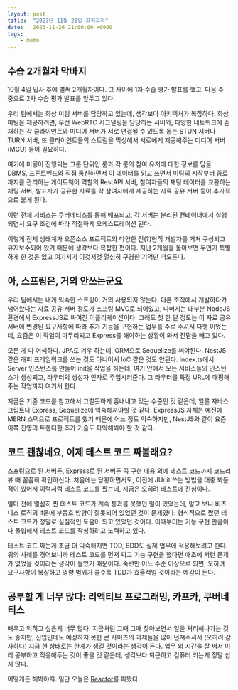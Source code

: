 ```yaml
---
layout: post
title:  "2023년 11월 26일 끄적끄적"
date:   2023-11-26 21:00:00 +0900
tags:
    - memo
---
```


## 수습 2개월차 막바지

10월 4일 입사 후에 벌써 2개월차이다. 그 사이에 1차 수습 평가 발표를 했고, 다음 주 중으로 2차 수습 
평가 발표를 앞두고 있다.

우리 팀에서는 화상 미팅 서버를 담당하고 있는데, 생각보다 아키텍처가 복잡하다. 화상 미팅을 제공하려면,
우선 WebRTC 시그널링을 담당하는 서버와, 다양한 네트워크에 존재하는 각 클라이언트와 미디어 서버가 
서로 연결될 수 있도록 돕는 STUN 서버나 TURN 서버, 또 클라이언트들의 스트림을 믹싱해서 서로에게
제공해주는 미디어 서버(MCU) 등이 필요하다.

여기에 미팅이 진행되는 그룹 단위인 룸과 각 룸의 참여 유저에 대한 정보를 담을 DBMS, 프론트엔드와 직접 
통신하면서 이 데이터를 읽고 쓰면서 미팅의 시작부터 종료까지를 관리하는 게이트웨어 역할의 RestAPI 서버, 
참여자들의 채팅 데이터를 교환하는 채팅 서버, 발표자가 공유한 자료를 각 참여자에게 제공하는 자료 공유 
서버 등이 추가적으로 붙게 된다.

이런 전체 서비스는 쿠버네티스를 통해 배포되고, 각 서버는 분리된 컨테이너에서 실행되면서 요구 조건에 따라 적절하게 
오케스트레이션 된다.

이렇게 전체 생태계가 오픈소스 프로젝트와 다양한 전(?)현직 개발자를 거쳐 구성되고 유지보수되어 왔기 때문에 
생각보다 복잡한 편이다. 지난 2개월을 돌아보면 무언가 특별하게 한 것은 없고 여기저기 이것저것 열심히 구경한 
기억만 떠오른다.

## 아, 스프링은, 거의 안쓰는군요

우리 팀에서는 내게 익숙한 스프링이 거의 사용되지 않는다. 다른 조직에서 개발하다가 넘어왔다는 자료 공유 서버 
정도가 스프링 MVC로 되어있고, 나머지는 대부분 NodeJS 환경에서 ExpressJS로 짜여진 어플리케이션이다. 그래도 
첫 한 달 정도는 이 자료 공유 서버에 변경된 요구사항에 따라 추가 기능을 구현하는 업무를 주로 주셔서 다행 
이었는데, 요즘은 이 작업이 마무리되고 Express를 해야하는 상황이 와서 진땀을 빼고 있다.

모든 게 다 어색하다. JPA도 겨우 하는데, ORM으로 Sequelize를 써야된다. NestJS 같은 래퍼 프레임워크를 
쓰는 것도 아니어서 IoC 같은 것도 안된다. index.ts에서 Server 인스턴스를 만들어 init을 작업을 하는데, 
여기 안에서 모든 서비스들의 인스턴스가 생성되고, 라우터의 생성자 인자로 주입시켜준다. 그 라우터를 특정 URL에 매핑해주는 작업까지 여기서 한다. 

지금은 기존 코드를 참고해서 그럴듯하게 흉내내고 있는 수준인 것 같은데, 얼른 자바스크립트나 Express,
Sequelize에 익숙해져야할 것 같다. ExpressJS 자체는 예전에 MERN 스택으로 프로젝트를 했기 때문에 어느 정도 
익숙하지만, NestJS와 같이 요즘 이쪽 진영의 트렌디한 추가 기술도 파악해봐야 할 것 같다.

## 코드 괜찮네요, 이제 테스트 코드 짜볼래요?

스프링으로 된 서버든, Express로 된 서버든 꼭 구현 내용 외에 테스트 코드까지 코드리뷰 때 꼼꼼히 확인하신다.
처음에는 당황하면서도, 이전에 JUnit 쓰는 방법을 대충 봐둔 적이 있어서 이럭저럭 테스트 코드를 짰는데, 지금은 오히려 테스트에 진심이다.

얼마 전에 열심히 짠 테스트 코드가 계속 통과를 못했던 일이 있었는데, 알고 보니 비즈니스 로직의 if문에 부등호 방향이
잘못되어 있었던 것이 문제였다. 형식적으로 짰던 테스트 코드가 정말로 실질적인 도움이 되고 있었던 것이다. 이때부터는 
기능 구현 만큼이나 몰입해서 테스트 코드를 작성하려고 노력하고 있다.

테스트 코드 짜는게 조금 더 익숙해지면 TDD, BDD도 실제 업무에 적용해보려고 한다. 위의 사례를 겪어보니까 
테스트 코드를 먼저 짜고 기능 구현을 했다면 애초에 저런 문제가 없었을 것이라는 생각이 들었기 때문이다. 숙련만 
어느 수준 이상으로 되면, 오히려 요구사항이 복잡하고 영향 범위가 클수록 TDD가 효율적일 것이라는 예감이 든다.

## 공부할 게 너무 많다: 리액티브 프로그래밍, 카프카, 쿠버네티스

배우고 익히고 싶은게 너무 많다. 지금처럼 그때 그때 찾아보면서 일을 처리해나가는 것도 좋지만, 신입인데도 예상하지 
못한 큰 사이즈의 과제들을 많이 던져주셔서 (오히려 감사하다) 지금 현 상태로는 한계가 생길 것이라는 생각이 든다. 
업무 외 시간을 잘 써서 미리 공부하고 적응해두는 것이 좋을 것 같은데, 생각보다 퇴근하고 컴퓨터 키는게 정말 쉽지 않다.

어떻게든 해봐야지. 일단 오늘은 [Reactor](https://projectreactor.io/)를 파봤다.
